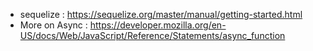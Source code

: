 - sequelize : https://sequelize.org/master/manual/getting-started.html
- More on Async : https://developer.mozilla.org/en-US/docs/Web/JavaScript/Reference/Statements/async_function